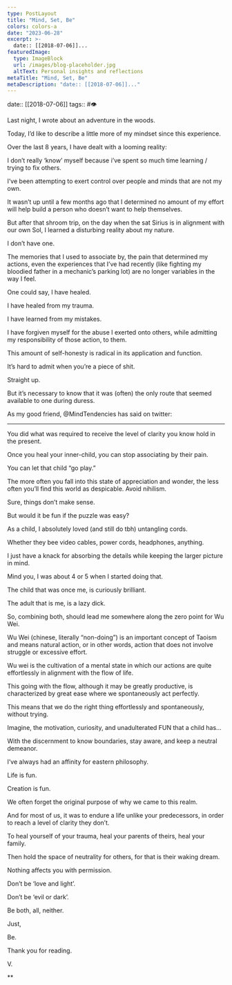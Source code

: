 ```yaml
---
type: PostLayout
title: "Mind, Set, Be"
colors: colors-a
date: "2023-06-28"
excerpt: >-
  date:: [[2018-07-06]]...
featuredImage:
  type: ImageBlock
  url: /images/blog-placeholder.jpg
  altText: Personal insights and reflections
metaTitle: "Mind, Set, Be"
metaDescription: "date:: [[2018-07-06]]..."
---
```

date:: [[2018-07-06]]
tags:: #👁

Last night, I wrote about an adventure in the woods.

Today, I’d like to describe a little more of my mindset since this experience.

Over the last 8 years, I have dealt with a looming reality:

I don’t really ‘know’ myself because i’ve spent so much time learning / trying to fix others.

I’ve been attempting to exert control over people and minds that are not my own.

It wasn’t up until a few months ago that I determined no amount of my effort will help build a person who doesn’t want to help themselves.

But after that shroom trip, on the day when the sat Sirius is in alignment with our own Sol, I learned a disturbing reality about my nature.

I don’t have one.

The memories that I used to associate by, the pain that determined my actions, even the experiences that I’ve had recently (like fighting my bloodied father in a mechanic’s parking lot) are no longer variables in the way I feel.

One could say, I have healed.

I have healed from my trauma.

I have learned from my mistakes.

I have forgiven myself for the abuse I exerted onto others, while admitting my responsibility of those action, to them.

This amount of self-honesty is radical in its application and function. 

It’s hard to admit when you’re a piece of shit.

Straight up.

But it’s necessary to know that it was (often) the only route that seemed available to one during duress.

As my good friend, @MindTendencies has said on twitter:

---

You did what was required to receive the level of clarity you know hold in the present.

Once you heal your inner-child, you can stop associating by their pain.

You can let that child “go play.”

The more often you fall into this state of appreciation and wonder, the less often you’ll find this world as despicable. Avoid nihilism.

Sure, things don’t make sense.

But would it be fun if the puzzle was easy?

As a child, I absolutely loved (and still do tbh) untangling cords.

Whether they bee video cables, power cords, headphones, anything.

I just have a knack for absorbing the details while keeping the larger picture in mind.

Mind you, I was about 4 or 5 when I started doing that.

The child that was once me, is curiously brilliant.

The adult that is me, is a lazy dick.

So, combining both, should lead me somewhere along the zero point for Wu Wei.

Wu Wei (chinese, literally “non-doing”) is an important concept of Taoism and means natural action, or in other words, action that does not involve struggle or excessive effort. 

Wu wei is the cultivation of a mental state in which our actions are quite effortlessly in alignment with the flow of life. 

This going with the flow, although it may be greatly productive, is characterized by great ease where we spontaneously act perfectly.

This means that we do the right thing effortlessly and spontaneously, without trying.

Imagine, the motivation, curiosity, and unadulterated FUN that a child has…

With the discernment to know boundaries, stay aware, and keep a neutral demeanor.

I’ve always had an affinity for eastern philosophy.

Life is fun.

Creation is fun.

We often forget the original purpose of why we came to this realm.

And for most of us, it was to endure a life unlike your predecessors, in order to reach a level of clarity they don’t.

To heal yourself of your trauma, heal your parents of theirs, heal your family.

Then hold the space of neutrality for others, for that is their waking dream.

Nothing affects you with permission.

Don’t be ‘love and light’.

Don’t be ‘evil or dark’.

Be both, all, neither.

Just, 

Be.

Thank you for reading.

V.

**